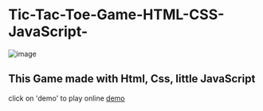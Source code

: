 # Tic-Tac-Toe-Game-HTML-CSS-JavaScript-
![image](https://user-images.githubusercontent.com/55657605/152474830-eca84254-9ede-4263-b965-4f2d61c40487.png)

## This Game made with Html, Css, little JavaScript 
click on 'demo' to play online [demo](https://jatinmourya07798.github.io/Tic-Tac-Toe-Game-HTML-CSS-JavaScript-/)
